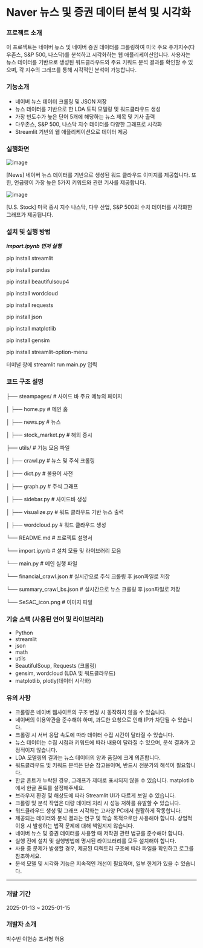 # Naver 뉴스 및 증권 데이터 분석 및 시각화

### 프로젝트 소개

이 프로젝트는 네이버 뉴스 및 네이버 증권 데이터를 크롤링하여 미국 주요 주가지수(다우존스, S&P 500, 나스닥)를 분석하고 시각화하는 웹 애플리케이션입니다.
사용자는 뉴스 데이터를 기반으로 생성된 워드클라우드와 주요 키워드 분석 결과를 확인할 수 있으며, 각 지수의 그래프를 통해 시각적인 분석이 가능합니다.


### 기능소개

- 네이버 뉴스 데이터 크롤링 및 JSON 저장
- 뉴스 데이터를 기반으로 한 LDA 토픽 모델링 및 워드클라우드 생성
- 가장 빈도수가 높은 단어 5개에 해당하는 뉴스 제목 및 기사 출력
- 다우존스, S&P 500, 나스닥 지수 데이터를 다양한 그래프로 시각화
- Streamlit 기반의 웹 애플리케이션으로 데이터 제공

### 실행화면
![image](https://github.com/user-attachments/assets/b5e638a3-40be-44ee-b6da-a7bbc11a9265)

[News] 네이버 뉴스 데이터를 기반으로 생성된 워드 클라우드 이미지를 제공합니다. 또한, 언급량이 가장 높은 5가지 키워드와 관련 기사를 제공합니다.

![image](https://github.com/user-attachments/assets/b4b3d48d-4b3a-428b-a5c0-877b683bacb5)


[U.S. Stock] 미국 증시 지수 나스닥, 다우 산업, S&P 500의 수치 데이터를 시각화한 그래프가 제공됩니다.



### 설치 및 실행 방법
***import.ipynb 먼저 실행***

pip install streamlit

pip install pandas

pip install beautifulsoup4

pip install wordcloud

pip install requests

pip install json

pip install matplotlib

pip install gensim

pip install streamlit-option-menu

터미널 창에 streamlit run main.py 입력

### 코드 구조 설명

├── steampages/            # 사이드 바 주요 메뉴의 페이지

│   ├── home.py            # 메인 홈

│   ├── news.py            # 뉴스

│   ├── stock_market.py    # 해외 증시

├── utils/                 # 기능 모음 파일

│   ├── crawl.py           # 뉴스 및 주식 크롤링

│   ├── dict.py            # 불용어 사전

│   ├── graph.py           # 주식 그래프

│   ├── sidebar.py         # 사이드바 생성

│   ├── visualize.py       # 워드 클라우드 기반 뉴스 출력

│   ├── wordcloud.py       # 워드 클라우드 생성

└── README.md              # 프로젝트 설명서

└── import.ipynb           # 설치 모듈 및 라이브러리 모음

└── main.py                # 메인 실행 파일

└── financial_crawl.json   # 실시간으로 주식 크롤링 후 json파일로 저장

└── summary_crawl_bs.json  # 실시간으로 뉴스 크롤링 후 json파일로 저장

└── SeSAC_icon.png         # 이미지 파일

### 기술 스택 (사용된 언어 및 라이브러리)
- Python
- streamlit
- json
- math
- utils
- BeautifulSoup, Requests (크롤링)
- gensim, wordcloud (LDA 및 워드클라우드)
- matplotlib, plotly(데이터 시각화)


### 유의 사항

- 크롤링은 네이버 웹사이트의 구조 변경 시 동작하지 않을 수 있습니다.
- 네이버의 이용약관을 준수해야 하며, 과도한 요청으로 인해 IP가 차단될 수 있습니다.
- 크롤링 시 서버 응답 속도에 따라 데이터 수집 시간이 달라질 수 있습니다.
- 뉴스 데이터는 수집 시점과 키워드에 따라 내용이 달라질 수 있으며, 분석 결과가 고정적이지 않습니다.
- LDA 모델링의 결과는 뉴스 데이터의 양과 품질에 크게 의존합니다.
- 워드클라우드 및 키워드 분석은 단순 참고용이며, 반드시 전문가의 해석이 필요합니다.
- 한글 폰트가 누락된 경우, 그래프가 제대로 표시되지 않을 수 있습니다. matplotlib에서 한글 폰트를 설정해주세요.
- 브라우저 환경 및 해상도에 따라 Streamlit UI가 다르게 보일 수 있습니다.
- 크롤링 및 분석 작업은 대량 데이터 처리 시 성능 저하를 유발할 수 있습니다.
- 워드클라우드 생성 및 그래프 시각화는 고사양 PC에서 원활하게 작동합니다.
- 제공되는 데이터와 분석 결과는 연구 및 학습 목적으로만 사용해야 합니다. 상업적 이용 시 발생하는 법적 문제에 대해 책임지지 않습니다.
- 네이버 뉴스 및 증권 데이터를 사용할 때 저작권 관련 법규를 준수해야 합니다.
- 실행 전에 설치 및 실행방법에 명시된 라이브러리를 모두 설치해야 합니다.
- 사용 중 문제가 발생할 경우, 제공된 디렉토리 구조에 따라 파일을 확인하고 로그를 참조하세요.
- 분석 모델 및 시각화 기능은 지속적인 개선이 필요하며, 일부 한계가 있을 수 있습니다.

---
### 개발 기간

2025-01-13 ~ 2025-01-15


### 개발자 소개

박수빈 이현승 조서형 허용
